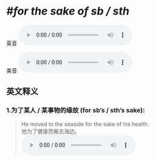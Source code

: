 # ***\#for the sake of sb / sth*** 
英音
<audio src="./media/for the sake of sb1_AAC.aac" controls="controls"></audio>

美音
<audio src="./media/for the sake of sb2_AAC.aac" controls="controls"></audio>



  

英文释义
---
### 1.**为了某人 / 某事物的缘故 (for sb’s / sth’s sake):**  

 > He moved to the seaside for the sake of his health.   
 > 他为了健康而搬去海边。    
<audio src="./media/P376 sake1.aac" controls="controls"></audio>



